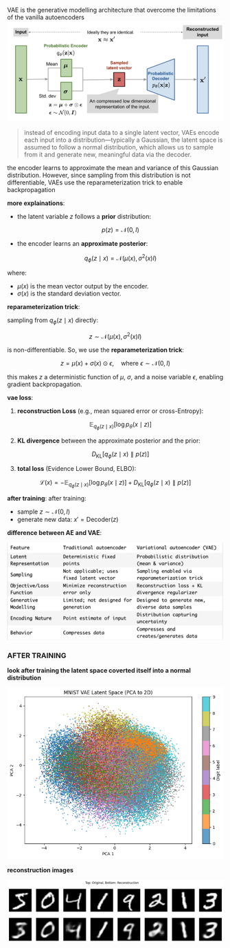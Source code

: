 VAE is the generative modelling architecture that overcome the limitations of the vanilla autoencoders
![img](img/vae-gaussian.png)
> instead of encoding input data to a single latent vector, VAEs encode each input into a distribution—typically a Gaussian, the latent space is assumed to follow a normal distribution, which allows us to sample from it and generate new, meaningful data via the decoder.

the encoder learns to approximate the mean and variance of this Gaussian distribution. However, since sampling from this distribution is not differentiable, VAEs use the reparameterization trick to enable backpropagation

**more explainations**:
- the latent variable $z$ follows a **prior** distribution:

  $$
  p(z) = \mathcal{N}(0, I)
  $$

- the encoder learns an **approximate posterior**:

  $$
  q_\phi(z \mid x) = \mathcal{N}(\mu(x), \sigma^2(x) I)
  $$

where:
- $\mu(x)$ is the mean vector output by the encoder.
- $\sigma(x)$ is the standard deviation vector.

**reparameterization trick**:

sampling from $q_\phi(z \mid x)$ directly:

  $$
  z \sim \mathcal{N}(\mu(x), \sigma^2(x) I)
  $$

is non-differentiable. So, we use the **reparameterization trick**:

  $$
  z = \mu(x) + \sigma(x) \odot \epsilon, \quad \text{where } \epsilon \sim \mathcal{N}(0, I)
  $$

this makes $z$ a deterministic function of $\mu$, $\sigma$, and a noise variable $\epsilon$, enabling gradient backpropagation.

**vae loss**: 
1. **reconstruction Loss** (e.g., mean squared error or cross-Entropy):

   $$
   \mathbb{E}_{q_\phi(z \mid x)} [ \log p_\theta(x \mid z) ]
   $$

2. **KL divergence** between the approximate posterior and the prior:

   $$
   D_{\text{KL}} \left[ q_\phi(z \mid x) \parallel p(z) \right]
   $$

3. **total loss** (Evidence Lower Bound, ELBO):

  $$
  \mathcal{L}(x) = -\mathbb{E}_{q_\phi(z \mid x)} [ \log p_\theta(x \mid z) ] + D_{\text{KL}} \left[ q_\phi(z \mid x) \parallel p(z) \right]
  $$

**after training**:
after training:
- sample $z \sim \mathcal{N}(0, I)$
- generate new data: $x' = \text{Decoder}(z)$

**difference between AE and VAE**: 

![img](img/difference.png)


### AFTER TRAINING 

**look after training the latent space coverted itself into a normal distribution** 

![no](img/after_training.png)

**reconstruction images**

![recon](img/reconstruction.png)

